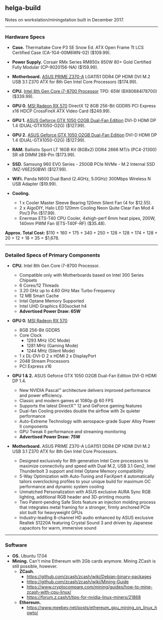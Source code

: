 ## helga-build

Notes on workstation/miningstation built in December 2017.

-----------------------------------------------------

### Hardware Specs

+ **Case.** Thermaltake Core P3 SE Snow Ed. ATX Open Frame Tt LCS Certified Case (CA-1G4-00M6WN-02) ($109.99).
+ **Power Supply.** Corsair RMx Series RM850x 850W 80+ Gold Certified Fully Modular (CP-9020156-NA) ($159.99).
+ **Motherboard.** [ASUS PRIME Z370-A](https://www.asus.com/us/Motherboards/PRIME-Z370-A/HelpDesk_Manual/) LGA1151 DDR4 DP HDMI DVI M.2 USB 3.1 Z370 ATX for 8th Gen Intel Core Processors ($174.99).
+ **CPU.** [Intel 8th Gen Core i7-8700 Processor](https://www.intel.com/content/www/us/en/products/processors/core/i7-processors/i7-8700.html) TPD: 65W (BX80684I78700) ($339.99).
+ **GPU 0.** [MSI Radeon RX 570](https://www.msi.com/Graphics-card/Radeon-RX-570-GAMING-X-8G.html) DirectX 12 8GB 256-Bit GDDR5 PCI Express x16 HDCP CrossFireX ATX Video Card ($249.99).
+ **GPU 1.** [ASUS Geforce GTX 1050 O2GB Dual-Fan Edition](https://www.asus.com/us/Graphics-Cards/DUAL-GTX1050-2G/) DVI-D HDMI DP 1.4 (DUAL-GTX1050-O2G) ($127.99).  
+ **GPU 2.** [ASUS Geforce GTX 1050 O2GB Dual-Fan Edition](https://www.asus.com/us/Graphics-Cards/DUAL-GTX1050-2G/) DVI-D HDMI DP 1.4 (DUAL-GTX1050-O2G) ($127.99).  

+ **RAM.** Ballistix Sport LT 16GB Kit (8GBx2) DDR4 2666 MT/s (PC4-21300) SR x8 DIMM 288-Pin ($173.99).  
+ **SSD.** Samsung 960 EVO Series - 250GB PCIe NVMe - M.2 Internal SSD (MZ-V6E250BW) ($127.99).  
+ **WiFi.** Panda N600 Dual Band (2.4GHz, 5.0GHz) 300Mbps Wireless N USB Adapter ($19.99).  
+ **Cooling.**
  - 1 x Cooler Master Sleeve Bearing 120mm Silent Fan (4 for $12.55).
  - 2 x AigoDIY, Halo LED 120mm Cooling Neon Quite Clear Fan Mod 4 Pin/3 Pin ($17.99).  
  - Enermax ETS-T40 CPU Cooler, 4xhigh-perf 6mm heat pipes, 200W, 140mm PWM Fan (ETS-T40F-RF) ($35.48).  

**Approx. Total Cost:** $110 + 160 + 175 + 340 + 250 + 128 + 128 + 174 + 128 + 20 + 12 + 18 + 35 = $1,678.

-------------------------------------------------------

### Detailed Specs of Primary Components

+ **CPU.** Intel 8th Gen Core i7-8700 Processor.   
  - Compatible only with Motherboards based on Intel 300 Series Chipsets
  - 6 Cores/12 Threads
  - 3.20 GHz up to 4.60 GHz Max Turbo Frequency
  - 12 MB Smart Cache
  - Intel Optane Memory Supported
  - Intel UHD Graphics 630socket h4
  - **Advertised Power Draw:	65W**

+ **GPU 0.** [MSI Radeon RX 570](https://www.msi.com/Graphics-card/Radeon-RX-570-GAMING-X-8G.html)
  - 8GB 256-Bit GDDR5
  - Core Clock
    * 1293 MHz (OC Mode)
    * 1281 MHz (Gaming Mode)
    * 1244 MHz (Silent Mode)
  - 1 x DL-DVI-D 2 x HDMI 2 x DisplayPort
  - 2048 Stream Processors
  - PCI Express x16

+ **GPU 1 & 2.** ASUS Geforce GTX 1050 O2GB Dual-Fan Edition DVI-D HDMI DP 1.4.   
  - New NVIDIA Pascal™ architecture delivers improved performance and power efficiency.
  - Classic and modern games at 1080p @ 60 FPS
  - Supports the latest DirectX™ 12 and GeForce gaming features
  - Dual-fan Cooling provides double the airflow with 3x quieter performance
  - Auto-Extreme Technology with aerospace-grade Super Alloy Power II components
  - GPU Tweak II performance and streaming monitoring
  - **Advertised Power Draw: 75W**

+ **Motherboard.** ASUS PRIME Z370-A LGA1151 DDR4 DP HDMI DVI M.2 USB 3.1 Z370 ATX for 8th Gen Intel Core Processors.
  - Designed exclusively for 8th generation Intel Core processors to maximize connectivity and speed with Dual M.2, USB 3.1 Gen2, Intel Thunderbolt 3 support and Intel Optane Memory compatibility
  - 5-Way Optimization with Auto-Tuning and FanXpert 4 automatically tailors overclocking profiles to your unique build for maximum OC performance and dynamic system cooling
  - Unmatched Personalization with ASUS exclusive AURA Sync RGB lighting, additional RGB header and 3D-printing mounts
  - Two Patent-pending Safe Slots feature an injection molding process that integrates metal framing for a stronger, firmly anchored PCIe slot built for heavyweight GPUs
  - Industry-leading 8-channel HD audio enhanced by ASUS exclusive Realtek S1220A featuring Crystal Sound 3 and driven by Japanese capacitors for warm, immersive sound

------------------------------------------------------------

### Software
+ **OS.** Ubuntu 17.04
+ **Mining.** Can't mine Ethereum with 2Gb cards anymore.  Mining ZCash is still possible, however.
  - **ZCash.**
    * https://github.com/zcash/zcash/wiki/Debian-binary-packages
    * https://github.com/zcash/zcash/wiki/Mining-Guide
    * https://www.cryptocompare.com/mining/guides/how-to-mine-zcash-with-cpu-linux/
    * https://forum.z.cash/t/tips-for-nvidia-linux-miners/21868
  - **Ethereum.**
    * https://www.meebey.net/posts/ethereum_gpu_mining_on_linux_howto/
